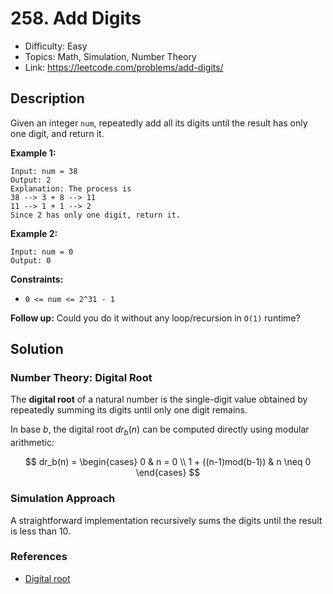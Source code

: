 # 258. Add Digits

- Difficulty: Easy
- Topics: Math, Simulation, Number Theory
- Link: https://leetcode.com/problems/add-digits/

## Description

Given an integer `num`, repeatedly add all its digits until the result has only one digit, and return it.

**Example 1:**

```
Input: num = 38
Output: 2
Explanation: The process is
38 --> 3 + 8 --> 11
11 --> 1 + 1 --> 2
Since 2 has only one digit, return it.
```

**Example 2:**

```
Input: num = 0
Output: 0
```

**Constraints:**

- `0 <= num <= 2^31 - 1`

**Follow up:** Could you do it without any loop/recursion in `O(1)` runtime?

## Solution

### Number Theory: Digital Root

The **digital root** of a natural number is the single-digit value obtained by repeatedly summing its digits until only one digit remains.

In base $b$, the digital root $dr_b(n)$ can be computed directly using modular arithmetic:

$$
dr_b(n) =
    \begin{cases}
        0 & n = 0 \\
        1 + ((n-1)mod(b-1)) & n \neq 0
    \end{cases}
$$

### Simulation Approach

A straightforward implementation recursively sums the digits until the result is less than 10.

### References

- [Digital root](https://en.wikipedia.org/wiki/Digital_root)
